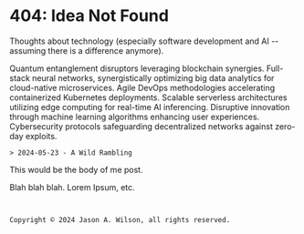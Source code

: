 #  404: Idea Not Found

<div style="max-width: 50em; margin: 0 auto;">

Thoughts about technology (especially
software development and AI -- assuming there is a difference
anymore).

</div>



Quantum entanglement disruptors leveraging
blockchain synergies. Full-stack neural networks,
synergistically optimizing big data analytics for
cloud-native microservices. Agile DevOps
methodologies accelerating containerized
Kubernetes deployments. Scalable serverless
architectures utilizing edge computing for
real-time AI inferencing. Disruptive innovation
through machine learning algorithms enhancing user
experiences. Cybersecurity protocols safeguarding
decentralized networks against zero-day exploits.

```
> 2024-05-23 - A Wild Rambling

```
This would be the body of me post.

Blah blah blah. Lorem Ipsum, etc.
```


Copyright © 2024 Jason A. Wilson, all rights reserved.
